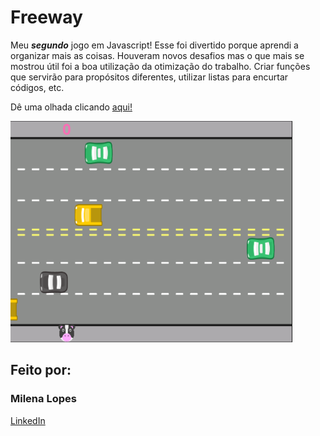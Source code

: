 # Freeway
Meu ***segundo*** jogo em Javascript! Esse foi divertido porque aprendi a organizar mais as coisas. Houveram novos desafios mas o que mais se mostrou útil foi a boa utilização da otimização do trabalho. Criar funções que servirão para propósitos diferentes, utilizar listas para encurtar códigos, etc.

Dê uma olhada clicando [aqui!](freeway-lime.vercel.app)

![image](https://raw.githubusercontent.com/nemilapoles/freeway/main/Capturar.PNG)

## Feito por:
### **Milena Lopes**
[LinkedIn](https://www.linkedin.com/in/milena-lopes-87272825b/)
